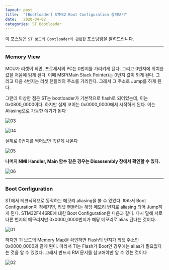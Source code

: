```yaml
---
layout: post
title:  "[Bootloader] STM32 Boot Configuration 살펴보기"
date:   2020-04-02
categories: ST Bootloader
---
```


이 포스팅은 `ST 보드의 Bootloader와 관련한` 포스팅임을 알려드립니다.

---
### Memory View

MCU가 리셋이 되면, 프로세서의 PC는 0번지를 가리키게 된다. 그리고 0번지에 위치한 값을 처음에 읽게 된다. 이때 MSP(Main Stack Pointer)는 0번지 값이 되게 된다. 그리고 다음 4번지는 리셋 핸들러의 주소를 가리킨다. 그래서 그 주소로 Jump를 하게 된다.

그런데 이상한 점은 ST는 bootloader가 기본적으로 flash로 되어있는데, 이는 0x0800_0000이다. 하지만 실제 코어는 0x0000_0000에서 시작하게 된다. 이는 Aliasing으로 가능한 얘기가 된다


![03](https://drive.google.com/uc?id=1MwI7K2_1Do_YL5It7R3GP2VlLufhV_vD)


![04](https://drive.google.com/uc?id=1LGKGV8VI5Nv57CAEmU-R5gSi1ZeSgGrq)


실제로 0번지를 찍어보면 똑같게 나온다


![05](https://drive.google.com/uc?id=1IjeAOhCNvc3uvfJuYcuo8l8UHa1tGOSP)


__나머지 NMI Handler, Main 함수 같은 경우는 Disassembly 창에서 확인할 수 있다.__

![06](https://drive.google.com/uc?id=1myDvNslLlUYnLz0-CqzGFW5HGgYVUkoE)

---
### Boot Configuration

ST에서 테크닉적으로 동작하는 메모리 aliasing을 볼 수 있었다. 따라서 Boot Configuration이 정해지면, 리셋 핸들러는 해당 메모리 번지로 aliasing 되어 Jump하게 된다. STM32F446RE에 대한 Boot Configuration은 다음과 같다. 다시 말해 서로 다른 번지의 메모리지만 0x0000_0000번지가 해당 메모리로 alias 된다는 것이다.

![01](https://drive.google.com/uc?id=1xHzn7jZBFokzQ3emTfSZ390Mv1lTAOBE)

하지만 TI 보드의 Memory Map을 확인하면 Flash의 번지가 리셋 주소인 0x0000_0000과 같게 된다. 따라서 TI는 Flash가 Boot인 경우에는 alias가 필요없다는 것을 알 수 있었다. 그래서 반드시 RM 문서를 참고해야만 알 수 있는 것이다

![02](https://drive.google.com/uc?id=1SMS8LACF0dgezSkpCGfnof-iCFX1FX0p)